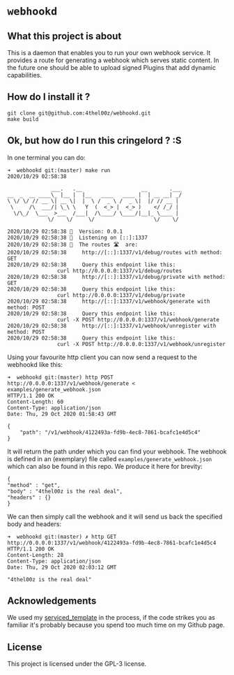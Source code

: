 # ```webhookd```

## What this project is about

This is a daemon that enables you to run your own webhook service.
It provides a route for generating a webhook which serves static content.
In the future one should be able to upload signed Plugins that add dynamic capabilities.

## How do I install it ?

```
git clone git@github.com:4thel00z/webhookd.git
make build
```

## Ok, but how do I run this cringelord ? :S

In one terminal you can do:

```
➜  webhookd git:(master) make run
2020/10/29 02:58:38

              ___.   .__                   __       .___
__  _  __ ____\_ |__ |  |__   ____   ____ |  | __ __| _/
\ \/ \/ // __ \| __ \|  |  \ /  _ \ /  _ \|  |/ // __ |
 \     /\  ___/| \_\ \   Y  (  <_> |  <_> )    </ /_/ |
  \/\_/  \___  >___  /___|  /\____/ \____/|__|_ \____ |
             \/    \/     \/                   \/    \/

2020/10/29 02:58:38 👩  Version: 0.0.1
2020/10/29 02:58:38 🏁  Listening on [::]:1337
2020/10/29 02:58:38 👠  The routes 🛣️  are:
2020/10/29 02:58:38     http://[::]:1337/v1/debug/routes with method: GET
2020/10/29 02:58:38     Query this endpoint like this:
                curl http://0.0.0.0:1337/v1/debug/routes
2020/10/29 02:58:38     http://[::]:1337/v1/debug/private with method: GET
2020/10/29 02:58:38     Query this endpoint like this:
                curl http://0.0.0.0:1337/v1/debug/private
2020/10/29 02:58:38     http://[::]:1337/v1/webhook/generate with method: POST
2020/10/29 02:58:38     Query this endpoint like this:
                curl -X POST http://0.0.0.0:1337/v1/webhook/generate
2020/10/29 02:58:38     http://[::]:1337/v1/webhook/unregister with method: POST
2020/10/29 02:58:38     Query this endpoint like this:
                curl -X POST http://0.0.0.0:1337/v1/webhook/unregister

```

Using your favourite http client you can now send a request to the webhookd like this:

```
➜  webhookd git:(master) http POST http://0.0.0.0:1337/v1/webhook/generate < examples/generate_webhook.json
HTTP/1.1 200 OK
Content-Length: 60
Content-Type: application/json
Date: Thu, 29 Oct 2020 01:58:43 GMT

{
    "path": "/v1/webhook/4122493a-fd9b-4ec8-7861-bcafc1e4d5c4"
}

```

It will return the path under which you can find your webhook.
The webhook is defined in an (exemplary) file called `examples/generate_webhook.json` which can also be found in this repo.
We produce it here for brevity:

```
{
"method" : "get",
"body" : "4thel00z is the real deal",
"headers" : {}
}
```

We can then simply call the webhook and it will send us back the specified body and headers:

```
➜  webhookd git:(master) ✗ http GET http://0.0.0.0:1337/v1/webhook/4122493a-fd9b-4ec8-7861-bcafc1e4d5c4
HTTP/1.1 200 OK
Content-Length: 28
Content-Type: application/json
Date: Thu, 29 Oct 2020 02:03:12 GMT

"4thel00z is the real deal"

```

## Acknowledgements

We used my [serviced_template](https://github.com/4thel00z/service_templated) in the process, if the code strikes you as familiar it's probably because you spend too much time on my Github page.
## License

This project is licensed under the GPL-3 license.
